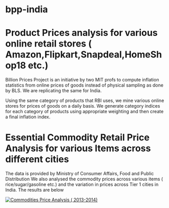 bpp-india
=========

Product Prices analysis for various online retail stores ( Amazon,Flipkart,Snapdeal,HomeShop18 etc.)
====================================================================================================
Billion Prices Project is an initiative by two MIT profs to compute inflation statistics from online prices of goods instead of physical sampling as done by BLS. We are replicating the same for India.

Using the same category of products that RBI uses, we mine various online stores for prices of goods on a daily basis.
We generate category indices for each category of products using appropriate weighting and then create a final inflation index.


Essential Commodity Retail Price Analysis for various Items across different cities
===================================================================================
The data is provided by Ministry of Consumer Affairs, Food and Public Distribution
We also analysed the commodity prices across various items ( rice/sugar/gasoline etc.) and the variation in prices across Tier 1 cities in India. The results are below

<script type='text/javascript' src='https://public.tableausoftware.com/javascripts/api/viz_v1.js'></script><div class='tableauPlaceholder' style='width: 1020px; height: 1034px;'><noscript><a href='#'><img alt='Commodities Price Analysis ( 2013-2014) ' src='https:&#47;&#47;publicrevizit.tableausoftware.com&#47;static&#47;images&#47;bp&#47;bpp_wpi_0&#47;PriceAnalysis&#47;1_rss.png' style='border: none' /></a></noscript><object class='tableauViz' width='1020' height='1034' style='display:none;'><param name='host_url' value='https%3A%2F%2Fpublic.tableausoftware.com%2F' /> <param name='site_root' value='' /><param name='name' value='bpp_wpi_0&#47;PriceAnalysis' /><param name='tabs' value='no' /><param name='toolbar' value='yes' /><param name='static_image' value='https:&#47;&#47;publicrevizit.tableausoftware.com&#47;static&#47;images&#47;bp&#47;bpp_wpi_0&#47;PriceAnalysis&#47;1.png' /> <param name='animate_transition' value='yes' /><param name='display_static_image' value='yes' /><param name='display_spinner' value='yes' /><param name='display_overlay' value='yes' /><param name='display_count' value='yes' /></object></div><div style='width:1020px;height:22px;padding:0px 10px 0px 0px;color:black;font:normal 8pt verdana,helvetica,arial,sans-serif;'><div style='float:right; padding-right:8px;'><a href='http://www.tableausoftware.com/public/about-tableau-products?ref=https://public.tableausoftware.com/views/bpp_wpi_0/PriceAnalysis' target='_blank'>Learn About Tableau</a></div></div>

